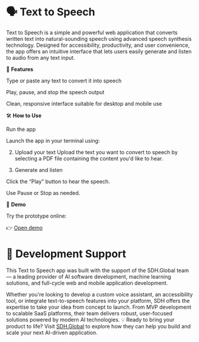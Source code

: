 # 🗣️   **Text to Speech**
Text to Speech is a simple and powerful web application that converts written text into natural-sounding speech using advanced speech synthesis technology. Designed for accessibility, productivity, and user convenience, the app offers an intuitive interface that lets users easily generate and listen to audio from any text input.


🧠 **Features**

Type or paste any text to convert it into speech


Play, pause, and stop the speech output


Clean, responsive interface suitable for desktop and mobile use



🛠️ **How to Use**

Run the app

 Launch the app in your terminal using:
 
2.  Upload your text
Upload the text you want to convert to speech by selecting a PDF file containing the content you'd like to hear.


3.  Generate and listen


Click the “Play” button to hear the speech.


Use Pause or Stop as needed.




🧪 **Demo**

Try the prototype online:

 👉 [Open demo](https://qristsargsyan.github.io/text-to-speech/)


# 🤝  **Development Support** 

This Text to Speech app was built with the support of the SDH.Global team — a leading provider of AI software development, machine learning solutions, and full-cycle web and mobile application development.

Whether you're looking to develop a custom voice assistant, an accessibility tool, or integrate text-to-speech features into your platform, SDH offers the expertise to take your idea from concept to launch. From MVP development to scalable SaaS platforms, their team delivers robust, user-focused solutions powered by modern AI technologies.
💡 Ready to bring your product to life? Visit [SDH.Global](https://sdh.global/) to explore how they can help you build and scale your next AI-driven application.
